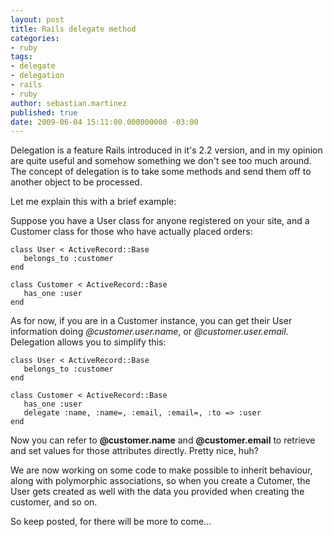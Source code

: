 ```yaml
---
layout: post
title: Rails delegate method
categories:
- ruby
tags:
- delegate
- delegation
- rails
- ruby
author: sebastian.martinez
published: true
date: 2009-06-04 15:11:00.000000000 -03:00
---
```

Delegation is a feature Rails introduced in it's 2.2 version, and in my opinion are quite useful and somehow something we don't see too much around.
The concept of delegation is to take some methods and send them off to another object to be processed.

Let me explain this with a brief example:

Suppose you have a User class for anyone registered on your site, and a Customer class for those who have actually placed orders:

<pre>
<code class="ruby">class User < ActiveRecord::Base  
   belongs_to :customer  
end  
  
class Customer < ActiveRecord::Base  
   has_one :user  
end</code>
</pre>

As for now, if you are in a Customer instance, you can get their User information doing *@customer.user.name*, or *@customer.user.email*.
Delegation allows you to simplify this:

<pre>
<code class="ruby">class User < ActiveRecord::Base  
   belongs_to :customer  
end  
   
class Customer < ActiveRecord::Base  
   has_one :user  
   delegate :name, :name=, :email, :email=, :to => :user  
end</code>
</pre>

Now you can refer to **@customer.name** and **@customer.email** to retrieve and set values for those attributes directly. Pretty nice, huh?

We are now working on some code to make possible to inherit behaviour, along with polymorphic associations, so when you create a Cutomer, the User gets created as well with the data you provided when creating the customer, and so on.

So keep posted, for there will be more to come...
